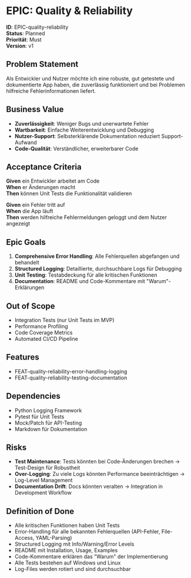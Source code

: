 # EPIC: Quality & Reliability

**ID**: EPIC-quality-reliability  
**Status**: Planned  
**Priorität**: Must  
**Version**: v1  

## Problem Statement

Als Entwickler und Nutzer möchte ich eine robuste, gut getestete und dokumentierte App haben, die zuverlässig funktioniert und bei Problemen hilfreiche Fehlerinformationen liefert.

## Business Value

- **Zuverlässigkeit**: Weniger Bugs und unerwartete Fehler
- **Wartbarkeit**: Einfache Weiterentwicklung und Debugging
- **Nutzer-Support**: Selbsterklärende Dokumentation reduziert Support-Aufwand
- **Code-Qualität**: Verständlicher, erweiterbarer Code

## Acceptance Criteria

**Given** ein Entwickler arbeitet am Code  
**When** er Änderungen macht  
**Then** können Unit Tests die Funktionalität validieren

**Given** ein Fehler tritt auf  
**When** die App läuft  
**Then** werden hilfreiche Fehlermeldungen geloggt und dem Nutzer angezeigt

## Epic Goals

1. **Comprehensive Error Handling**: Alle Fehlerquellen abgefangen und behandelt
2. **Structured Logging**: Detaillierte, durchsuchbare Logs für Debugging
3. **Unit Testing**: Testabdeckung für alle kritischen Funktionen
4. **Documentation**: README und Code-Kommentare mit "Warum"-Erklärungen

## Out of Scope

- Integration Tests (nur Unit Tests im MVP)
- Performance Profiling
- Code Coverage Metrics
- Automated CI/CD Pipeline

## Features

- FEAT-quality-reliability-error-handling-logging
- FEAT-quality-reliability-testing-documentation

## Dependencies

- Python Logging Framework
- Pytest für Unit Tests
- Mock/Patch für API-Testing
- Markdown für Dokumentation

## Risks

- **Test Maintenance**: Tests könnten bei Code-Änderungen brechen → Test-Design für Robustheit
- **Over-Logging**: Zu viele Logs könnten Performance beeinträchtigen → Log-Level Management
- **Documentation Drift**: Docs könnten veralten → Integration in Development Workflow

## Definition of Done

- Alle kritischen Funktionen haben Unit Tests
- Error-Handling für alle bekannten Fehlerquellen (API-Fehler, File-Access, YAML-Parsing)
- Structured Logging mit Info/Warning/Error Levels
- README mit Installation, Usage, Examples
- Code-Kommentare erklären das "Warum" der Implementierung
- Alle Tests bestehen auf Windows und Linux
- Log-Files werden rotiert und sind durchsuchbar